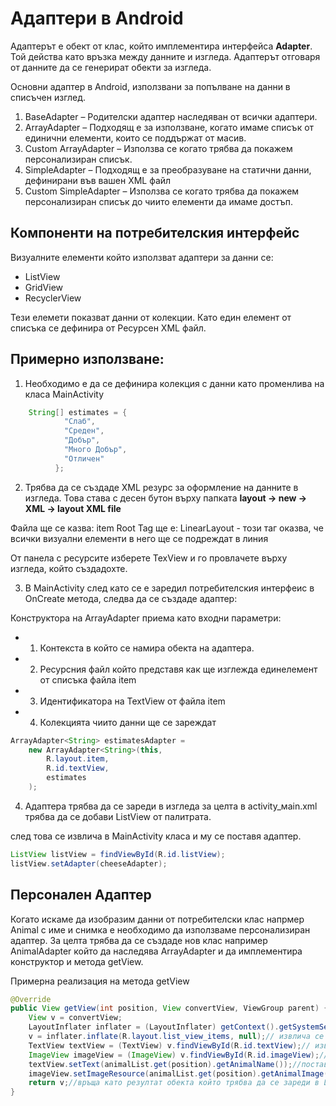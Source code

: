 # Адаптери в Android

Адаптерът е обект от клас, който имплементира интерфейса **Adapter**. Той действа като връзка между данните и изгледа. Адаптерът отговаря от данните да се генерират обекти за изгледа.

Основни адаптер в Android, използвани за попълване на данни в списъчен изглед.
1. BaseAdapter – Родителски адаптер наследяван от всички адаптери.
2. ArrayAdapter – Подходящ е за използване, когато имаме списък от единични елементи, които се поддържат от масив.
3. Custom ArrayAdapter – Използва се когато трябва да покажем персонализиран списък.
4. SimpleAdapter – Подходящ е за преобразуване на статични данни, дефинирани във вашен XML файл
5. Custom SimpleAdapter – Използва се когато трябва да покажем персонализиран списък до чиито елементи да имаме достъп.

## Компоненти на потребителския интерфейс

Визуалните елементи който използват адаптери за данни се:

- ListView
- GridView
- RecyclerView

Тези елемети показват данни от колекции. Като един елемент от списъка се дефинира от Ресурсен XML файл.

## Примерно използване:

1. Необходимо е да се дефинира колекция с данни като променлива на класа MainActivity

```java
    String[] estimates = {
            "Слаб",
            "Среден",
            "Добър",
            "Много Добър",
            "Отличен"
          };
```

2. Трябва да се създаде XML резурс за оформление на данните в изгледа. Това става с десен бутон върху папката **layout -> new -> XML -> layout XML file**

Файла ще се казва: item
Root Tag ще е: LinearLayout - този таг оказва, че всички визуални елементи в него ще се подреждат в линия

От панела с ресурсите изберете TexView и го провлачете върху изгледа, който създадохте.

3. В MainActivity след като се е заредил потребителския интерфеис в OnCreate метода, следва да се създаде адаптер:

Конструктора на ArrayAdapter приема като входни параметри:

   - 1. Контекста в който се намира обекта на адаптера.
   - 2. Ресурсния файл който представя как ще изглежда  единелемент от списъка файла item
   - 3. Идентификатора на TextView от файла item
   - 4. Колекцията чиито данни ще се зареждат

```java
ArrayAdapter<String> estimatesAdapter = 
    new ArrayAdapter<String>(this,
        R.layout.item,
        R.id.textView,
        estimates
    );
```

4. Адаптера трябва да се зареди в изгледа за целта в аctivity_мain.xml трябва да се добави ListView от палитрата.

след това се извлича в MainActivity класа и му се поставя адаптер.

```java
ListView listView = findViewById(R.id.listView);
listView.setAdapter(cheeseAdapter);
```

## Персонален Адаптер

Когато искаме да изобразим данни от потребителски клас напрмер Animal с име и снимка е необходимо да използваме персонализиран адаптер. За целта трябва да се създаде нов клас например AnimalAdapter който да наследява ArrayAdapter и да имплементира конструктор и метода getView.


Примерна реализация на метода getView
```java
@Override
public View getView(int position, View convertView, ViewGroup parent) {
    View v = convertView;
    LayoutInflater inflater = (LayoutInflater) getContext().getSystemService(Context.LAYOUT_INFLATER_SERVICE);
    v = inflater.inflate(R.layout.list_view_items, null);// извлича се обекта на изгледа в които ще се зареждат наните
    TextView textView = (TextView) v.findViewById(R.id.textView);// извлича текстови изглед по ID
    ImageView imageView = (ImageView) v.findViewById(R.id.imageView);// извлича изглед на изображение по ID
    textView.setText(animalList.get(position).getAnimalName());//поставя текст
    imageView.setImageResource(animalList.get(position).getAnimalImage());//поставя снимка по ID от ресурсите на приложението
    return v;//връща като резултат обекта който трябва да се зареди в ListView елемента
}
```




